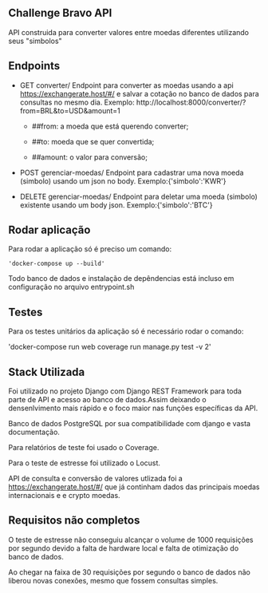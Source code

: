 ## Challenge Bravo API

API construida para converter valores entre moedas diferentes utilizando seus "simbolos"

## Endpoints

- GET converter/
    Endpoint para converter as moedas usando a api https://exchangerate.host/#/ e salvar a cotação no banco de dados para consultas no mesmo dia. Exemplo: http://localhost:8000/converter/?from=BRL&to=USD&amount=1

    - ##from: a moeda que está querendo converter;
    
    - ##to: moeda que se quer convertida;

    - ##amount: o valor para conversão;


- POST gerenciar-moedas/
    Endpoint para cadastrar uma nova moeda (simbolo) usando um json no body. Exemplo:{'simbolo':'KWR'}

- DELETE gerenciar-moedas/
    Endpoint para deletar uma moeda (simbolo) existente usando um body json. Exemplo:{'simbolo':'BTC'}

## Rodar aplicação

Para rodar a aplicação só é preciso um comando:
    
    'docker-compose up --build'

Todo banco de dados e instalação de depêndencias está incluso em configuração no arquivo entrypoint.sh

## Testes

Para os testes unitários da aplicação só é necessário rodar o comando:

'docker-compose run web coverage run manage.py test -v 2'

## Stack Utilizada   
    
Foi utilizado no projeto Django com Django REST Framework para toda parte de API e acesso ao banco de dados.Assim deixando o densenlvimento mais rápido e o foco maior nas funções específicas da API. 

Banco de dados PostgreSQL por sua compatibilidade com django e vasta documentação. 

Para relatórios de teste foi usado o Coverage.

Para o teste de estresse foi utilizado o Locust.

API de consulta e conversão de valores utlizada foi a https://exchangerate.host/#/ que já continham dados das principais moedas internacionais e e crypto moedas. 

## Requisitos não completos

O teste de estresse não conseguiu alcançar o volume de 1000 requisições por segundo devido a falta de hardware local e falta de otimização do banco de dados.

Ao chegar na faixa de 30 requisições por segundo o banco de dados não liberou novas conexões, mesmo que fossem consultas simples.
    